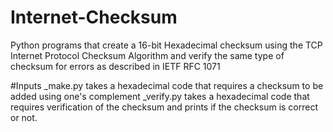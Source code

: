 # Internet-Checksum
Python programs that create a 16-bit Hexadecimal checksum using the TCP Internet Protocol  Checksum Algorithm and verify the same type of checksum for errors as described in IETF RFC 1071

#Inputs
_make.py takes a hexadecimal code that requires a checksum to be added using one's complement
_verify.py takes a hexadecimal code that requires verification of the checksum and prints if the checksum is correct or not.
